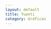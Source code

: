 ```yaml
---
layout: default
title: Tuenti
category: Gráficas
---
```


<img src="http://josemdev.com/mirkopf/graficas/banner_626x750_financiacion.jpg" class="inline-left" title="" alt="" />